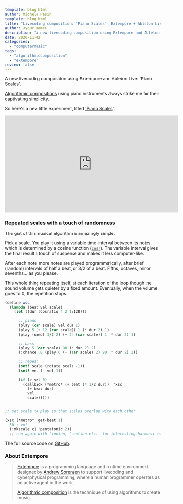 ```yaml
---
template: blog.html
author: Michele Pasin
template: blog.html
title: "Livecoding composition: 'Piano Scales' (Extempore + Ableton Live)"
author: <your name>
description: "A new livecoding composition using Extempore and Ableton Live: 'Piano Scales'."
date: 2020-11-02
categories: 
  - "computermusic"
tags: 
  - "algorithmiccomposition"
  - "extempore"
review: false
---
```


<!-- ---
title: "Livecoding composition: 'Piano Scales' (Extempore + Ableton Live)"
date: 2020-11-02
categories: 
  - "computermusic"
tags: 
  - "algorithmiccomposition"
  - "extempore"
review: false
--- -->

A new livecoding composition using Extempore and Ableton Live: 'Piano Scales'. 

[Algorithmic compositions](https://en.wikipedia.org/wiki/Algorithmic_composition) using piano instruments always strike me for their captivating simplicity. 

So here's a new little experiment, titled ['Piano Scales](https://www.youtube.com/watch?v=Qix3tbpb9V4)'.

<iframe width="560" height="315" src="https://www.youtube.com/embed/Qix3tbpb9V4" title="YouTube video player" frameborder="0" allow="accelerometer; autoplay; clipboard-write; encrypted-media; gyroscope; picture-in-picture" allowfullscreen></iframe>

### Repeated scales with a touch of randomness

The gist of this musical algorithm is amazingly simple. 

Pick a scale. You play it using a variable time-interval between its notes, which is determined by a cosine function ([`cosr`](https://extempore.michelepasin.org/1030.html)). The variable interval gives the final result a touch of suspense and makes it less computer-like. 

After each note, more notes are played programmatically, after brief (random) intervals of half a beat, or 3/2 of a beat. Fifths, octaves, minor sevenths... as you please.

This whole thing repeating itself, at each iteration of the loop though the sound volume gets quieter by a fixed amount. Eventually, when the volume goes to 0, the repetition stops. 

```scheme
(define xsc
  (lambda (beat vel scale)
    (let ((dur (cosratio 4 2 1/128)))

      ;; piano
      (play (car scale) vel dur 1)
      (play 5 (+ 12 (car scale)) 1 (* dur 2) 1)
      (play (oneof 3/2 2) (+ 24 (car scale)) 1 (* dur 2) 1)

      ;; bass
      (play 5 (car scale) 90 (* dur 2) 2)
      (:chance .8 (play 6 (+ (car scale) 2) 90 (* dur 2) 2))

      ;; repeat
      (set! scale (rotate scale -1))
      (set! vel (- vel 1))

      (if (> vel 0)
        (callback (*metro* (+ beat (* 1/2 dur))) 'xsc 
          (+ beat dur)
          vel
          scale)))))


;; set scale to play so that scales overlap with each other

(xsc (*metro* 'get-beat 1) 
  50 ; vol 
  (:mkscale c1 'pentatonic 2)) 
  ;; run again with 'ionian, 'aeolian etc.. for interesting harmonic effects
```

The full source code on [GitHub](https://github.com/lambdamusic/The-Musical-Code/blob/main/works/2020-11-piano-scales.xtm).

### About Extempore

> [Extempore](https://extemporelang.github.io/) is a programming language and runtime environment designed by [Andrew Sorensen](https://twitter.com/digego?lang=en) to support livecoding and cyberphysical programming, where a human programmer operates as an active agent in the world. 
> 
> [Algorithmic composition](https://en.wikipedia.org/wiki/Algorithmic_composition) is the technique of using algorithms to create music.

